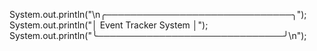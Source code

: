 System.out.println("\n╭──────────────────────────────╮");
System.out.println("│        Event Tracker System        │");
System.out.println("╰──────────────────────────────╯\n");

